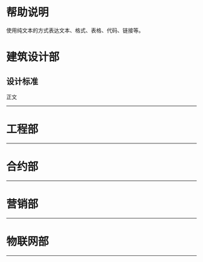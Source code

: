 # 帮助说明
使用纯文本的方式表达文本、格式、表格、代码、链接等。


# 建筑设计部
## 设计标准
正文
***********
# 工程部
**********
# 合约部
*********
# 营销部
**********
# 物联网部
*********

